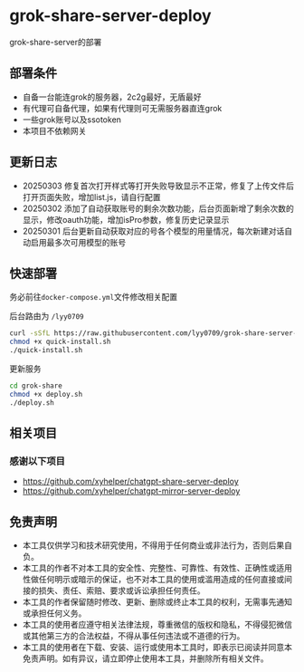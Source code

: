 # grok-share-server-deploy
grok-share-server的部署

## 部署条件
- 自备一台能连grok的服务器，2c2g最好，无盾最好
- 有代理可自备代理，如果有代理则可无需服务器直连grok
- 一些grok账号以及ssotoken
- 本项目不依赖网关


## 更新日志
- 20250303 修复首次打开样式等打开失败导致显示不正常，修复了上传文件后打开页面失败，增加list.js，请自行配置
- 20250302 添加了自动获取账号的剩余次数功能，后台页面新增了剩余次数的显示，修改oauth功能，增加isPro参数，修复历史记录显示
- 20250301 后台更新自动获取对应的号各个模型的用量情况，每次新建对话自动启用最多次可用模型的账号

## 快速部署 
务必前往`docker-compose.yml`文件修改相关配置

后台路由为 `/lyy0709`

```bash
curl -sSfL https://raw.githubusercontent.com/lyy0709/grok-share-server-deploy/refs/heads/main/quick-install.sh -o quick-install.sh
chmod +x quick-install.sh
./quick-install.sh
```

更新服务

```bash
cd grok-share
chmod +x deploy.sh
./deploy.sh
```

## 相关项目

### 感谢以下项目

- https://github.com/xyhelper/chatgpt-share-server-deploy
- https://github.com/xyhelper/chatgpt-mirror-server-deploy


## 免责声明

- 本工具仅供学习和技术研究使用，不得用于任何商业或非法行为，否则后果自负。
- 本工具的作者不对本工具的安全性、完整性、可靠性、有效性、正确性或适用性做任何明示或暗示的保证，也不对本工具的使用或滥用造成的任何直接或间接的损失、责任、索赔、要求或诉讼承担任何责任。
- 本工具的作者保留随时修改、更新、删除或终止本工具的权利，无需事先通知或承担任何义务。
- 本工具的使用者应遵守相关法律法规，尊重微信的版权和隐私，不得侵犯微信或其他第三方的合法权益，不得从事任何违法或不道德的行为。
- 本工具的使用者在下载、安装、运行或使用本工具时，即表示已阅读并同意本免责声明。如有异议，请立即停止使用本工具，并删除所有相关文件。
